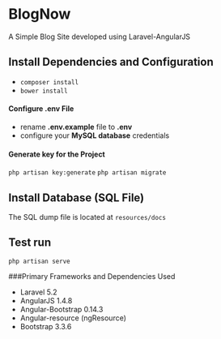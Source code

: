 # BlogNow
A Simple Blog Site developed using Laravel-AngularJS

## Install Dependencies and Configuration
* `composer install`
* `bower install`

#### Configure .env File ####
* rename **.env.example** file to **.env**
* configure your **MySQL database** credentials

#### Generate key for the Project ####
`php artisan key:generate`
`php artisan migrate`

## Install Database (SQL File)
The SQL dump file is located at `resources/docs`

## Test run
`php artisan serve`

###Primary Frameworks and Dependencies Used
* Laravel 5.2
* AngularJS 1.4.8
* Angular-Bootstrap 0.14.3
* Angular-resource (ngResource)
* Bootstrap 3.3.6



